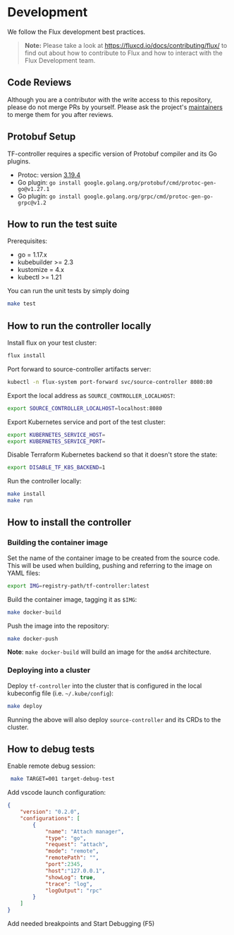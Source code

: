 # Development

We follow the Flux development best practices.

> **Note:** Please take a look at <https://fluxcd.io/docs/contributing/flux/>
> to find out about how to contribute to Flux and how to interact with the
> Flux Development team.

## Code Reviews

Although you are a contributor with the write access to this repository,
please do not merge PRs by yourself. Please ask the project's [maintainers](MAINTAINERS)
to merge them for you after reviews.

## Protobuf Setup

TF-controller requires a specific version of Protobuf compiler and its Go plugins.

* Protoc: version [3.19.4](https://github.com/protocolbuffers/protobuf/releases/download/v3.19.4/protoc-3.19.4-linux-x86_64.zip)
* Go plugin: `go install google.golang.org/protobuf/cmd/protoc-gen-go@v1.27.1`
* Go plugin: `go install google.golang.org/grpc/cmd/protoc-gen-go-grpc@v1.2`

## How to run the test suite

Prerequisites:
* go = 1.17.x
* kubebuilder >= 2.3
* kustomize = 4.x
* kubectl >= 1.21

You can run the unit tests by simply doing

```bash
make test
```

## How to run the controller locally

Install flux on your test cluster:

```bash
flux install
```

Port forward to source-controller artifacts server:

```bash
kubectl -n flux-system port-forward svc/source-controller 8080:80
```

Export the local address as `SOURCE_CONTROLLER_LOCALHOST`:

```bash
export SOURCE_CONTROLLER_LOCALHOST=localhost:8080
```

Export Kubernetes service and port of the test cluster:

```bash
export KUBERNETES_SERVICE_HOST=
export KUBERNETES_SERVICE_PORT=
```

Disable Terraform Kubernetes backend so that it doesn't store the state:

```bash
export DISABLE_TF_K8S_BACKEND=1
```

Run the controller locally:

```bash
make install
make run
```

## How to install the controller

### Building the container image

Set the name of the container image to be created from the source code. This will be used when building, pushing and referring to the image on YAML files:

```sh
export IMG=registry-path/tf-controller:latest
```

Build the container image, tagging it as `$IMG`:

```sh
make docker-build
```

Push the image into the repository:

```sh
make docker-push
```

**Note**: `make docker-build` will build an image for the `amd64` architecture.


### Deploying into a cluster

Deploy `tf-controller` into the cluster that is configured in the local kubeconfig file (i.e. `~/.kube/config`):

```sh
make deploy
```

Running the above will also deploy `source-controller` and its CRDs to the cluster.


## How to debug tests

Enable remote debug session:

```sh
 make TARGET=001 target-debug-test
```

Add vscode launch configuration:

```json
{
    "version": "0.2.0",
    "configurations": [
        {
			"name": "Attach manager",
			"type": "go",
			"request": "attach",
			"mode": "remote",
			"remotePath": "",
			"port":2345,
			"host":"127.0.0.1",
			"showLog": true,
			"trace": "log",
			"logOutput": "rpc"
		}
    ]
}
```

Add needed breakpoints and Start Debugging (F5)
